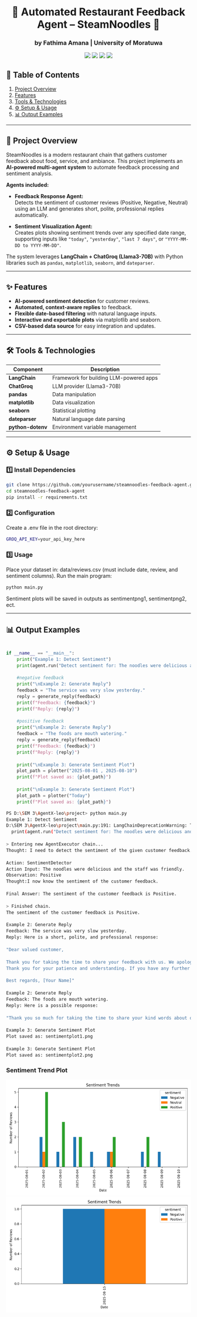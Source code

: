 <h1 align="center">🍜  Automated Restaurant Feedback Agent – SteamNoodles 🍜</h1>
<h3 align="center">by Fathima Amana | University of Moratuwa</h3>

<p align="center">
  <img src="https://img.shields.io/badge/Python-3.9+-blue?logo=python" />
  <img src="https://img.shields.io/badge/LangChain-Framework-green" />
  <img src="https://img.shields.io/badge/ChatGroq-LLM-orange" />
  <img src="https://img.shields.io/badge/Matplotlib-Visualization-red" />
</p>

## 📑 Table of Contents
1. [Project Overview](#-project-overview)  
2. [Features](#-features)  
3. [Tools & Technologies](#-tools--technologies)  
4. [⚙️ Setup & Usage](#️-setup--usage)
5. [📊 Output Examples](#-output-examples)

---

## 🚀 Project Overview
SteamNoodles is a modern restaurant chain that gathers customer feedback about food, service, and ambiance. This project implements an **AI-powered multi-agent system** to automate feedback processing and sentiment analysis.  

**Agents included:**

- **Feedback Response Agent:**  
  Detects the sentiment of customer reviews (Positive, Negative, Neutral) using an LLM and generates short, polite, professional replies automatically.  

- **Sentiment Visualization Agent:**  
  Creates plots showing sentiment trends over any specified date range, supporting inputs like `"today"`, `"yesterday"`, `"last 7 days"`, or `"YYYY-MM-DD to YYYY-MM-DD"`.  

The system leverages **LangChain + ChatGroq (Llama3-70B)** with Python libraries such as `pandas`, `matplotlib`, `seaborn`, and `dateparser`.

---

## ✨ Features
- **AI-powered sentiment detection** for customer reviews.  
- **Automated, context-aware replies** to feedback.  
- **Flexible date-based filtering** with natural language inputs.  
- **Interactive and exportable plots** via matplotlib and seaborn.  
- **CSV-based data source** for easy integration and updates.  

---

## 🛠 Tools & Technologies
| Component        | Description |
|----------------- |-------------|
| **LangChain**    | Framework for building LLM-powered apps |
| **ChatGroq**     | LLM provider (Llama3-70B) |
| **pandas**       | Data manipulation |
| **matplotlib**   | Data visualization |
| **seaborn**      | Statistical plotting |
| **dateparser**   | Natural language date parsing |
| **python-dotenv**| Environment variable management |

---

## ⚙️ Setup & Usage

### 1️⃣ Install Dependencies
```bash
git clone https://github.com/yourusername/steamnoodles-feedback-agent.git
cd steamnoodles-feedback-agent
pip install -r requirements.txt
```

### 2️⃣ Configuration
Create a .env file in the root directory:
```bash
GROQ_API_KEY=your_api_key_here
```
### 3️⃣ Usage
Place your dataset in: data/reviews.csv
(must include date, review, and sentiment columns).
Run the main program:
```bash
python main.py
```
Sentiment plots will be saved in outputs as sentimentpng1, sentimentpng2, ect.

---

## 📊 Output Examples
```python

if __name__ == "__main__":
    print("Example 1: Detect Sentiment")
    print(agent.run("Detect sentiment for: The noodles were delicious and the staff was friendly."))

    #negative feedback
    print("\nExample 2: Generate Reply")
    feedback = "The service was very slow yesterday."
    reply = generate_reply(feedback)
    print(f"Feedback: {feedback}")
    print(f"Reply: {reply}")

    #positive feedback
    print("\nExample 2: Generate Reply")
    feedback = "The foods are mouth watering."
    reply = generate_reply(feedback)
    print(f"Feedback: {feedback}")
    print(f"Reply: {reply}")

    print("\nExample 3: Generate Sentiment Plot")
    plot_path = plotter("2025-08-01 , 2025-08-10")
    print(f"Plot saved as: {plot_path}")

    print("\nExample 3: Generate Sentiment Plot")
    plot_path = plotter("Today")
    print(f"Plot saved as: {plot_path}")    
```

```bash
PS D:\SEM 3\AgentX-leo\project> python main.py
Example 1: Detect Sentiment
D:\SEM 3\AgentX-leo\project\main.py:191: LangChainDeprecationWarning: The method `Chain.run` was deprecated in langchain 0.1.0 and will be removed in 1.0. Use :meth:`~invoke` instead.
  print(agent.run("Detect sentiment for: The noodles were delicious and the staff was friendly."))

> Entering new AgentExecutor chain...
Thought: I need to detect the sentiment of the given customer feedback.

Action: SentimentDetector
Action Input: The noodles were delicious and the staff was friendly.
Observation: Positive
Thought:I now know the sentiment of the customer feedback.

Final Answer: The sentiment of the customer feedback is Positive.

> Finished chain.
The sentiment of the customer feedback is Positive.

Example 2: Generate Reply
Feedback: The service was very slow yesterday.
Reply: Here is a short, polite, and professional response:

"Dear valued customer,

Thank you for taking the time to share your feedback with us. We apologize for the slow service you experienced yesterday. We understand the importance of prompt service and are truly sorry that we fell short of our standards. We will take immediate action to address this issue and ensure that our service meets your expectations in the future.
Thank you for your patience and understanding. If you have any further concerns, please don't hesitate to reach out to us.

Best regards, [Your Name]"

Example 2: Generate Reply
Feedback: The foods are mouth watering.
Reply: Here is a possible response:

"Thank you so much for taking the time to share your kind words about our food! We're thrilled to hear that you enjoyed your dining experience with us. We strive to serve delicious and satisfying meals, and it's great to know that we've been able to do just that for you. We appreciate your feedback and look forward to serving you again soon!"

Example 3: Generate Sentiment Plot
Plot saved as: sentimentplot1.png

Example 3: Generate Sentiment Plot
Plot saved as: sentimentplot2.png

```
### Sentiment Trend Plot
![Sentiment Trend](sentimentplot1.png)
![Sentiment Trend](sentimentplot2.png)

